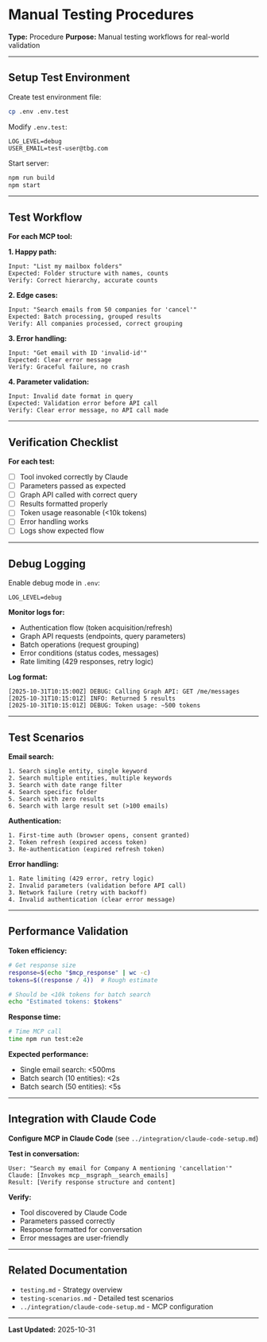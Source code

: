 # Manual Testing Procedures

**Type:** Procedure
**Purpose:** Manual testing workflows for real-world validation

---

## Setup Test Environment

Create test environment file:
```bash
cp .env .env.test
```

Modify `.env.test`:
```env
LOG_LEVEL=debug
USER_EMAIL=test-user@tbg.com
```

Start server:
```bash
npm run build
npm start
```

---

## Test Workflow

**For each MCP tool:**

**1. Happy path:**
```
Input: "List my mailbox folders"
Expected: Folder structure with names, counts
Verify: Correct hierarchy, accurate counts
```

**2. Edge cases:**
```
Input: "Search emails from 50 companies for 'cancel'"
Expected: Batch processing, grouped results
Verify: All companies processed, correct grouping
```

**3. Error handling:**
```
Input: "Get email with ID 'invalid-id'"
Expected: Clear error message
Verify: Graceful failure, no crash
```

**4. Parameter validation:**
```
Input: Invalid date format in query
Expected: Validation error before API call
Verify: Clear error message, no API call made
```

---

## Verification Checklist

**For each test:**
- [ ] Tool invoked correctly by Claude
- [ ] Parameters passed as expected
- [ ] Graph API called with correct query
- [ ] Results formatted properly
- [ ] Token usage reasonable (<10k tokens)
- [ ] Error handling works
- [ ] Logs show expected flow

---

## Debug Logging

Enable debug mode in `.env`:
```env
LOG_LEVEL=debug
```

**Monitor logs for:**
- Authentication flow (token acquisition/refresh)
- Graph API requests (endpoints, query parameters)
- Batch operations (request grouping)
- Error conditions (status codes, messages)
- Rate limiting (429 responses, retry logic)

**Log format:**
```
[2025-10-31T10:15:00Z] DEBUG: Calling Graph API: GET /me/messages
[2025-10-31T10:15:01Z] INFO: Returned 5 results
[2025-10-31T10:15:01Z] DEBUG: Token usage: ~500 tokens
```

---

## Test Scenarios

**Email search:**
```
1. Search single entity, single keyword
2. Search multiple entities, multiple keywords
3. Search with date range filter
4. Search specific folder
5. Search with zero results
6. Search with large result set (>100 emails)
```

**Authentication:**
```
1. First-time auth (browser opens, consent granted)
2. Token refresh (expired access token)
3. Re-authentication (expired refresh token)
```

**Error handling:**
```
1. Rate limiting (429 error, retry logic)
2. Invalid parameters (validation before API call)
3. Network failure (retry with backoff)
4. Invalid authentication (clear error message)
```

---

## Performance Validation

**Token efficiency:**
```bash
# Get response size
response=$(echo "$mcp_response" | wc -c)
tokens=$((response / 4))  # Rough estimate

# Should be <10k tokens for batch search
echo "Estimated tokens: $tokens"
```

**Response time:**
```bash
# Time MCP call
time npm run test:e2e
```

**Expected performance:**
- Single email search: <500ms
- Batch search (10 entities): <2s
- Batch search (50 entities): <5s

---

## Integration with Claude Code

**Configure MCP in Claude Code** (see `../integration/claude-code-setup.md`)

**Test in conversation:**
```
User: "Search my email for Company A mentioning 'cancellation'"
Claude: [Invokes mcp__msgraph__search_emails]
Result: [Verify response structure and content]
```

**Verify:**
- Tool discovered by Claude Code
- Parameters passed correctly
- Response formatted for conversation
- Error messages are user-friendly

---

## Related Documentation

- `testing.md` - Strategy overview
- `testing-scenarios.md` - Detailed test scenarios
- `../integration/claude-code-setup.md` - MCP configuration

---

**Last Updated:** 2025-10-31

